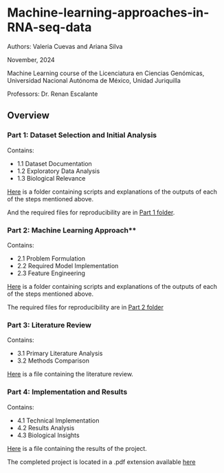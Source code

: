 # Machine-learning-approaches-in-RNA-seq-data

Authors: Valeria Cuevas and Ariana Silva

November, 2024

Machine Learning course of the Licenciatura en Ciencias Genómicas, Universidad Nacional Autónoma de México, Unidad Juriquilla

Professors: Dr. Renan Escalante

## Overview

### Part 1: Dataset Selection and Initial Analysis

Contains:

- 1.1 Dataset Documentation
- 1.2 Exploratory Data Analysis
- 1.3 Biological Relevance
  
[Here](https://github.com/arianaresi/Machine-learning-approaches-in-RNA-seq-data/blob/main/Part1/DataSelectionAndEDA.md) is a folder containing scripts and explanations of the outputs of each of the steps mentioned above.

And the required files for reproducibility are in [Part 1 folder](https://github.com/arianaresi/Machine-learning-approaches-in-RNA-seq-data/blob/main/Part1).

### Part 2: Machine Learning Approach**

Contains:

- 2.1 Problem Formulation
- 2.2 Required Model Implementation
- 2.3 Feature Engineering
  
[Here](https://github.com/arianaresi/Machine-learning-approaches-in-RNA-seq-data/blob/main/Part2/ModelImplementation.md) is a folder containing scripts and explanations of the outputs of each of the steps mentioned above.

The required files for reproducibility are in [Part 2 folder](https://github.com/arianaresi/Machine-learning-approaches-in-RNA-seq-data/tree/main/Part2)

### Part 3: Literature Review

Contains:

- 3.1 Primary Literature Analysis
- 3.2 Methods Comparison

[Here](https://github.com/arianaresi/Machine-learning-approaches-in-RNA-seq-data/blob/main/Part3/LiteratureReview.md) is a file containing the literature review.

### Part 4: Implementation and Results

Contains:

- 4.1 Technical Implementation
- 4.2 Results Analysis
- 4.3 Biological Insights

[Here](https://github.com/arianaresi/Machine-learning-approaches-in-RNA-seq-data/blob/main/Part4/ImplementationAndResults.md) is a file containing the results of the project.

The completed project is located in a .pdf extension available [here]()
